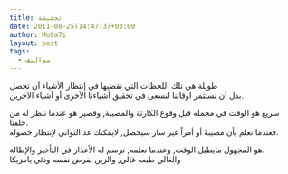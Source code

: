 ```yaml
---
title: تحشيشة
date: 2011-08-25T14:47:37+03:00
author: Mo9a7i
layout: post
tags:
  - سواليف
---
```

طويلة هي تلك اللحظات التي نقضيها في إنتظار الأشياء أن تحصل  
بدل أن نستثمر اوقاتنا لنسعى في تحقيق أشياءنا الأخرى أو أشياء الآخرين.

سريع هو الوقت في مجمله قبل وقوع الكارثة والمصيبة, وقصير هو عندما ننظر له من خلفنا.  
فعندما تعلم بأن مصيبةً أو أمراً غير سار سيحصل, لايمكنك عد الثواني لإنتظار حصوله.

هو المجهول مايطيل الوقت, وعندما نعلمه, نرسم له الأعذار في التأخير والإطالة.  
والغالي طبعه غالي, والزين يفرض نفسه ودئي يامزيكا
